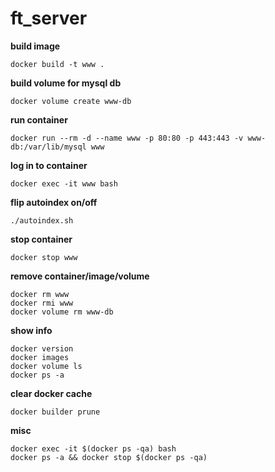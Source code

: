 # ft_server

**build image**

	docker build -t www .

**build volume for mysql db**

	docker volume create www-db

**run container**

	docker run --rm -d --name www -p 80:80 -p 443:443 -v www-db:/var/lib/mysql www

**log in to container**

	docker exec -it www bash

**flip autoindex on/off**

	./autoindex.sh

**stop container**

	docker stop www

**remove container/image/volume**

	docker rm www
	docker rmi www
	docker volume rm www-db

**show info**

	docker version
	docker images
	docker volume ls
	docker ps -a

**clear docker cache**

	docker builder prune

**misc**

	docker exec -it $(docker ps -qa) bash
	docker ps -a && docker stop $(docker ps -qa)

